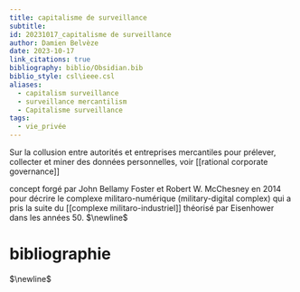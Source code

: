 ```yaml
---
title: capitalisme de surveillance
subtitle: 
id: 20231017_capitalisme de surveillance
author: Damien Belvèze
date: 2023-10-17
link_citations: true
bibliography: biblio/Obsidian.bib
biblio_style: csl\ieee.csl
aliases:
  - capitalism surveillance
  - surveillance mercantilism
  - Capitalisme surveillance
tags:
  - vie_privée
---
```

Sur la collusion entre autorités et entreprises mercantiles pour prélever, collecter et miner des données personnelles, voir [[rational corporate governance]]

concept forgé par John Bellamy Foster et Robert W. McChesney en 2014 pour décrire le complexe militaro-numérique (military-digital complex) qui a pris la suite du [[complexe militaro-industriel]] théorisé par Eisenhower dans les années 50.
$\newline$
# bibliographie
$\newline$






